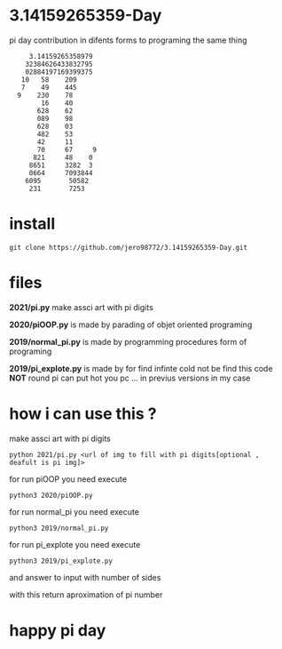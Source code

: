 # 3.14159265359-Day
pi day contribution  in difents forms to programing the same thing 
                          
         3.14159265358979 
        32384626433832795 
        02884197169399375 
       10   58    209     
       7    49    445     
      9    230    78      
            16    40      
           628    62      
           089    98      
           628    03      
           482    53      
           42     11      
           70     67     9
          821     48    0 
         8651     3282  3 
         0664     7093844 
        6095       50582  
         231       7253   
                    

# install 
     
    git clone https://github.com/jero98772/3.14159265359-Day.git
# files 
**2021/pi.py** make assci art with pi digits

**2020/piOOP.py** is made by parading of objet oriented programing

**2019/normal_pi.py** is made by programming procedures form of programing 

**2019/pi_explote.py** is made by for find infinte cold not be find  this code  **NOT**   round pi can put hot you pc ... in previus versions in my case

# how i can use this ?
make assci art with pi digits

    python 2021/pi.py <url of img to fill with pi digits[optional , deafult is pi img]>

for run piOOP you need execute 

    python3 2020/piOOP.py

for run normal_pi you need execute 

    python3 2019/normal_pi.py
    
for run pi_explote you need execute 

    python3 2019/pi_explote.py

and answer to input with number of sides 

with this return aproximation of pi number 

# happy pi day

